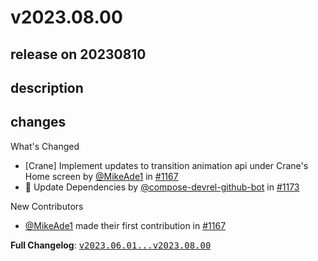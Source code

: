 # v2023.08.00

## release on 20230810

## description

## changes

What's Changed

* [Crane] Implement updates to transition animation api under Crane's Home screen by <a class="user-mention notranslate" data-hovercard-type="user" data-hovercard-url="/users/MikeAde1/hovercard" data-octo-click="hovercard-link-click" data-octo-dimensions="link_type:self" href="https://github.com/MikeAde1">@MikeAde1</a> in <a class="issue-link js-issue-link" data-error-text="Failed to load title" data-id="1819254479" data-permission-text="Title is private" data-url="https://github.com/android/compose-samples/issues/1167" data-hovercard-type="pull_request" data-hovercard-url="/android/compose-samples/pull/1167/hovercard" href="https://github.com/android/compose-samples/pull/1167">#1167</a>
* 🤖 Update Dependencies by <a class="user-mention notranslate" data-hovercard-type="user" data-hovercard-url="/users/compose-devrel-github-bot/hovercard" data-octo-click="hovercard-link-click" data-octo-dimensions="link_type:self" href="https://github.com/compose-devrel-github-bot">@compose-devrel-github-bot</a> in <a class="issue-link js-issue-link" data-error-text="Failed to load title" data-id="1844892358" data-permission-text="Title is private" data-url="https://github.com/android/compose-samples/issues/1173" data-hovercard-type="pull_request" data-hovercard-url="/android/compose-samples/pull/1173/hovercard" href="https://github.com/android/compose-samples/pull/1173">#1173</a>

New Contributors

* <a class="user-mention notranslate" data-hovercard-type="user" data-hovercard-url="/users/MikeAde1/hovercard" data-octo-click="hovercard-link-click" data-octo-dimensions="link_type:self" href="https://github.com/MikeAde1">@MikeAde1</a> made their first contribution in <a class="issue-link js-issue-link" data-error-text="Failed to load title" data-id="1819254479" data-permission-text="Title is private" data-url="https://github.com/android/compose-samples/issues/1167" data-hovercard-type="pull_request" data-hovercard-url="/android/compose-samples/pull/1167/hovercard" href="https://github.com/android/compose-samples/pull/1167">#1167</a>

<strong>Full Changelog</strong>: <a class="commit-link" href="https://github.com/android/compose-samples/compare/v2023.06.01...v2023.08.00"><tt>v2023.06.01...v2023.08.00</tt></a>

